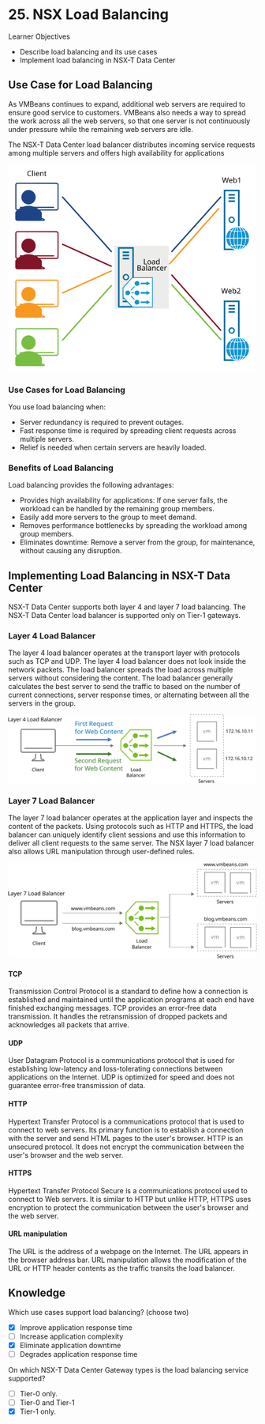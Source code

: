 # 25. NSX Load Balancing

Learner Objectives
- Describe load balancing and its use cases
- Implement load balancing in NSX-T Data Center

## Use Case for Load Balancing

As VMBeans continues to expand, additional web servers are required to ensure good service to customers. VMBeans also needs a way to spread the work across all the web servers, so that one server is not continuously under pressure while the remaining web servers are idle.

The NSX-T Data Center load balancer distributes incoming service requests among multiple servers and offers high availability for applications

![](../../images/LoadBalancer-usecase.svg)

### Use Cases for Load Balancing

You use load balancing when:
- Server redundancy is required to prevent outages.
- Fast response time is required by spreading client requests across multiple servers.
- Relief is needed when certain servers are heavily loaded.

### Benefits of Load Balancing

Load balancing provides the following advantages:
- Provides high availability for applications: If one server fails, the workload can be handled by the remaining group members.
- Easily add more servers to the group to meet demand.
- Removes performance bottlenecks by spreading the workload among group members.
- Eliminates downtime: Remove a server from the group, for maintenance, without causing any disruption.

## Implementing Load Balancing in NSX-T Data Center

NSX-T Data Center supports both layer 4 and layer 7 load balancing. The NSX-T Data Center load balancer is supported only on Tier-1 gateways.

### Layer 4 Load Balancer

The layer 4 load balancer operates at the transport layer with protocols such as TCP and UDP. The layer 4 load balancer does not look inside the network packets. The load balancer spreads the load across multiple servers without considering the content. The load balancer generally calculates the best server to send the traffic to based on the number of current connections, server response times, or alternating between all the servers in the group.

![](../../images/LB_4.svg)

### Layer 7 Load Balancer

The layer 7 load balancer operates at the application layer and inspects the content of the packets. Using protocols such as HTTP and HTTPS, the load balancer can uniquely identify client sessions and use this information to deliver all client requests to the same server. The NSX layer 7 load balancer also allows URL manipulation through user-defined rules.

![](../../images/LB_7.svg)

#### TCP

Transmission Control Protocol is a standard to define how a connection is established and maintained until the application programs at each end have finished exchanging messages. TCP provides an error-free data transmission. It handles the retransmission of dropped packets and acknowledges all packets that arrive.

#### UDP

User Datagram Protocol is a communications protocol that is used for establishing low-latency and loss-tolerating connections between applications on the Internet. UDP is optimized for speed and does not guarantee error-free transmission of data.

#### HTTP

Hypertext Transfer Protocol is a communications protocol that is used to connect to web servers. Its primary function is to establish a connection with the server and send HTML pages to the user's browser. HTTP is an unsecured protocol. It does not encrypt the communication between the user's browser and the web server.

#### HTTPS

Hypertext Transfer Protocol Secure is a communications protocol used to connect to Web servers. It is similar to HTTP but unlike HTTP, HTTPS uses encryption to protect the communication between the user's browser and the web server.

#### URL manipulation

The URL is the address of a webpage on the Internet. The URL appears in the browser address bar. URL manipulation allows the modification of the URL or HTTP header contents as the traffic transits the load balancer.

## Knowledge

Which use cases support load balancing?
(choose two)

- [X] Improve application response time
- [ ] Increase application complexity
- [X] Eliminate application downtime
- [ ] Degrades application response time

On which NSX-T Data Center Gateway types is the load balancing service supported?

- [ ] Tier-0 only.
- [ ] Tier-0 and Tier-1
- [X] Tier-1 only.